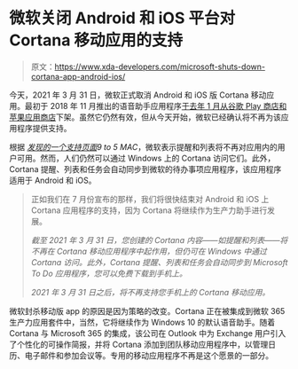 # 微软关闭 Android 和 iOS 平台对 Cortana 移动应用的支持

> 原文：<https://www.xda-developers.com/microsoft-shuts-down-cortana-app-android-ios/>

今天，2021 年 3 月 31 日，微软正式取消 Android 和 iOS 版 Cortana 移动应用。最初于 2018 年 11 月推出的语音助手应用程序[于去年 1 月从谷歌 Play 商店和苹果应用商店](https://www.xda-developers.com/microsoft-is-killing-its-dedicated-cortana-voice-assistant-app-for-android-and-ios/)下架。虽然它仍然有效，但从今天开始，微软已经确认将不再为该应用程序提供支持。

根据 [*发现的一个*](https://www.macrumors.com/2021/03/31/microsoft-shuts-down-cortana-app-ios-android/)*[支持页面](https://support.microsoft.com/en-us/topic/using-cortana-on-ios-or-android-caaa50e4-31f1-4165-9659-3caf125ebd38)9 to 5 MAC*，微软表示提醒和列表将不再对应用内的用户可用。然而，人们仍然可以通过 Windows 上的 Cortana 访问它们。此外，Cortana 提醒、列表和任务会自动同步到微软的待办事项应用程序，该应用程序适用于 Android 和 iOS。

> 正如我们在 7 月份宣布的那样，我们将很快结束对 Android 和 iOS 上 Cortana 应用程序的支持，因为 Cortana 将继续作为生产力助手进行发展。
> 
> *截至 2021 年 3 月 31 日，您创建的 Cortana 内容——如提醒和列表——将不再在 Cortana 移动应用程序中起作用，但仍可在 Windows 中通过 Cortana 访问。此外，Cortana 提醒、列表和任务会自动同步到 Microsoft To Do 应用程序，您可以免费下载到手机上。*
> 
> *2021 年 3 月 31 日之后，将不再支持您手机上的 Cortana 移动应用。*

微软封杀移动版 app 的原因是因为策略的改变。Cortana 正在被集成到微软 365 生产力应用套件中，当然，它将继续作为 Windows 10 的默认语音助手。随着 Cortana 与 Microsoft 365 的集成，该公司在 Outlook 中为 Exchange 用户引入了个性化的可操作简报，并将 Cortana 添加到团队移动应用程序中，以管理日历、电子邮件和参加会议等。专用的移动应用程序不再是这个愿景的一部分。